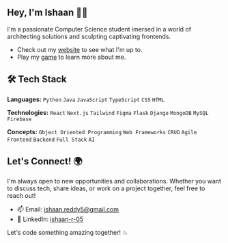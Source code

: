 <!---
Git-haan/Git-haan is a ✨ special ✨ repository because its `README.md` (this file) appears on your GitHub profile.
You can click the Preview link to take a look at your changes.
--->

## Hey, I'm Ishaan 👋🏽

I'm a passionate Computer Science student imersed in a world of architecting solutions and sculpting captivating frontends.
- Check out my [website](https://www.ishaanreddy.dev/) to see what I'm up to.
- Play my [game](https://pixel-portfolio-five.vercel.app/) to learn more about me.

<!---
## About Me ℹ️

My journey in the tech world began with Python, where I refined my craft in building robust backend systems and crafting efficient algorithms. 💻 Along the way, I've dipped my toes into the realms of JavaScript and TypeScript, traversing the vistas of frontend development and dynamic user interfaces. 🎨
--->

## 🛠️ Tech Stack

**Languages:** `Python` `Java` `JavaScript` `TypeScript` `CSS` `HTML`

**Technologies:** `React` `Next.js` `Tailwind` `Figma` `Flask` `Django` `MongoDB` `MySQL` `Firebase`

**Concepts:** `Object Oriented Programming` `Web Frameworks` `CRUD` `Agile` `Frontend` `Backend` `Full Stack` `AI`


<!---
## 👀 What I'm Up To

- 👨‍💻 Persuing a Bachelor's degree in Computer Science at Georgia Tech
- 🌱 Learning new libraries and frameworks to enhance my skill set
- 🚀 Working on exciting projects to push the boundaries of my creativity
--->

<!---
## Projects 🚧

Here are a few of my standout projects:

1. **[Contacts App](https://github.com/Git-haan/Full-Stack-Contacts-App):** This project implements a CRUD backend API with Python/Flask that utilizes ORM to bridge to the JavaScript/React frontend.
2. **[Portfolio](https://github.com/Git-haan/React-Portfolio-Website):** A Portfolio Website implemented through Codux and Vite that features dynamic elements.

Feel free to explore my repositories to see more of my work! 🌐
--->

## Let's Connect! 🌍

I'm always open to new opportunities and collaborations. Whether you want to discuss tech, share ideas, or work on a project together, feel free to reach out!

- 📫 Email: [ishaan.reddy5@gmail.com](mailto:ishaan.reddy5@gmail.com)
- 💼 LinkedIn: [ishaan-r-05](https://www.linkedin.com/in/ishaan-r-05-/)

Let's code something amazing together! 💥
